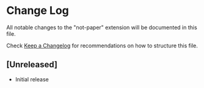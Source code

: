 # Change Log

All notable changes to the "not-paper" extension will be documented in this file.

Check [Keep a Changelog](http://keepachangelog.com/) for recommendations on how to structure this file.

## [Unreleased]

- Initial release